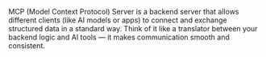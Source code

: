 MCP (Model Context Protocol) Server is a backend server that allows different clients (like AI models or apps) to connect and exchange structured data in a standard way.
Think of it like a translator between your backend logic and AI tools — it makes communication smooth and consistent.